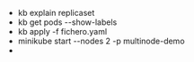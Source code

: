 - kb explain replicaset
- kb get pods --show-labels
- kb apply -f fichero.yaml
- minikube start --nodes 2 -p multinode-demo
-